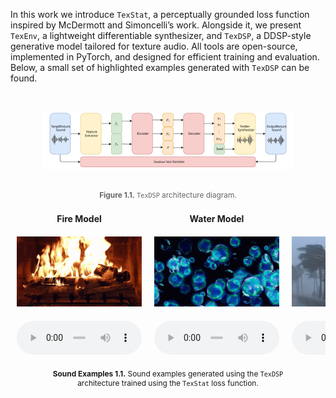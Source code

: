 
<p>
In this work we introduce <code>TexStat</code>, a perceptually grounded loss function inspired by McDermott and Simoncelli’s work. Alongside it, we present <code>TexEnv</code>, a lightweight differentiable synthesizer, and <code>TexDSP</code>, a DDSP-style generative model tailored for texture audio. All tools are open-source, implemented in PyTorch, and designed for efficient training and evaluation. Below, a small set of highlighted examples generated with <code>TexDSP</code> can be found.
</p>

<div style="overflow-x: auto; max-width: 80%; margin: 0 auto;">
  <div style="text-align: center; margin: 30px 0;">
    <img src="./assets/img/architecture.svg" alt="TexDSP architecture" style="max-width: 100%; height: auto;">
  </div>
  <p style="text-align: center; font-size: 0.85em; color: #666;"><strong>Figure 1.1.</strong> <code>TexDSP</code> architecture diagram. </p>  
</div>

<div style="overflow-x: auto; max-width: 100%; margin: 0 auto; padding: 10px; box-sizing: border-box;">
  <div style="display: grid; grid-template-columns: repeat(3, minmax(200px, 1fr)); gap: 20px; text-align: center;">

  <!-- Header Row -->
  <div style="font-weight: bold;"><strong>Fire Model</strong></div>
  <div style="font-weight: bold;"><strong>Water Model</strong></div>
  <div style="font-weight: bold;"><strong>Wind Model</strong></div>

  <!-- Model Images Row -->
  <div><img src="./assets/img/fire.gif" alt="Fire Model" style="max-width: 100%;" /></div>
  <div><img src="./assets/img/bubbles_2.gif" alt="Bubbles Model" style="max-width: 100%;" /></div>
  <div><img src="./assets/img/wind.gif" alt="Wind Model" style="max-width: 100%;" /></div>

  <!-- First Sample Row -->
  <div>
    <audio controls style="width: 100%;">
      <source src="./assets/audios/texdsp_timbre_transfer/fire_to_fire.mp3" type="audio/mpeg" />
      Your browser does not support the audio element.
    </audio>
  </div>
  <div>
    <audio controls style="width: 100%;">
      <source src="./assets/audios/texdsp_timbre_transfer/bubbles_to_bubbles.mp3" type="audio/mpeg" />
      Your browser does not support the audio element.
    </audio>
  </div>
  <div>
    <audio controls style="width: 100%;">
      <source src="./assets/audios/texdsp_timbre_transfer/wind_to_wind.mp3" type="audio/mpeg" />
      Your browser does not support the audio element.
    </audio>
  </div>
</div>
</div>

<div style="overflow-x: auto; max-width: 80%; margin: 0 auto; padding: 10px; box-sizing: border-box; text-align: center; font-size: 0.85em; ">
<strong>Sound Examples 1.1.</strong> Sound examples generated using the <code>TexDSP</code> architecture trained using the <code>TexStat</code> loss function.</div>

